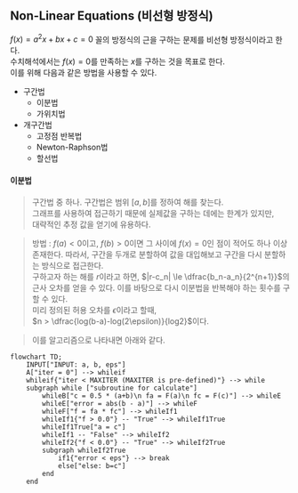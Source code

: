 ## Non-Linear Equations (비선형 방정식)

$f(x) = a^2x + bx + c = 0$ 꼴의 방정식의 근을 구하는 문제를 비선형 방정식이라고 한다.  
수치해석에서는 $f(x)  = 0$를 만족하는 $x$를 구하는 것을 목표로 한다.  
이를 위해 다음과 같은 방법을 사용할 수 있다.

- 구간법
    + 이분법
    + 가위치법
- 개구간법
    + 고정점 반복법
    + Newton-Raphson법
    + 할선법

#### 이분법
> 구간법 중 하나. 구간법은 범위 $[a, b]$를 정하여 해를 찾는다.  
> 그래프를 사용하여  접근하기 때문에 실제값을 구하는 데에는 한계가 있지만,  
> 대략적인 추정 값을 얻기에 유용하다.  

> 방법 : $f(a) < 0$이고, $f(b) > 0$이면 그 사이에 $f(x) = 0$인 점이 적어도 하나 이상 존재한다.  따라서, 구간을 두개로 분할하여 값을 대입해보고 구간을 다시 분할하는 방식으로 접근한다.  
> 구하고자 하는 해를 $r$이라고 하면, $|r-c_n| \le \dfrac{b_n-a_n}{2^{n+1}}$의 근사 오차를 얻을 수 있다. 이를 바탕으로 다시 이분법을 반복해야 하는 횟수를 구할 수 있다.  
> 미리 정의된 허용 오차를 $\epsilon$이라고 할때,  
> $n > \dfrac{log(b-a)-log(2\epsilon)}{log2}$이다.

> 이를 알고리즘으로 나타내면 아래와 같다.
```mermaid
flowchart TD;
    INPUT["INPUT: a, b, eps"]
    A["iter = 0"] --> whileif
    whileif{"iter < MAXITER (MAXITER is pre-defined)"} --> while
    subgraph while ["subroutine for calculate"]
        whileB["c = 0.5 * (a+b)\n fa = F(a)\n fc = F(c)"] --> whileE
        whileE["error = abs(b - a)"] --> whileF
        whileF["f = fa * fc"] --> whileIf1
        whileIf1{"f > 0.0"} -- "True" --> whileIf1True
        whileIf1True["a = c"]
        whileIf1 -- "False" --> whileIf2
        whileIf2{"f < 0.0"} -- "True" --> whileIf2True
        subgraph whileIf2True
            if1{"error < eps"} --> break
            else["else: b=c"]
        end
    end
```